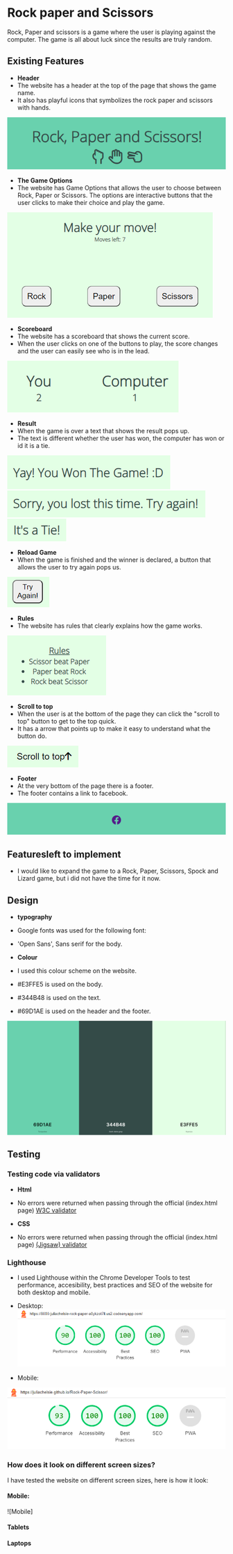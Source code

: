 # Rock paper and Scissors

Rock, Paper and scissors is a game where the user is playing against the computer. The game is all about luck since the results are truly random.

## Existing Features

- __Header__
- The website has a header at the top of the page that shows the game name.
- It also has playful icons that symbolizes the rock paper and scissors with hands.
  
![Header](https://github.com/juliachelsie/Rock-Paper-Scissor/blob/main/media/header.PNG)

- __The Game Options__
- The website has Game Options that allows the user to choose between Rock, Paper or Scissors. The options are interactive buttons that the user clicks to make their choice and play the game.
  
![GameOptions](https://github.com/juliachelsie/Rock-Paper-Scissor/blob/main/media/makeMove.PNG)

- __Scoreboard__
- The website has a scoreboard that shows the current score.
- When the user clicks on one of the buttons to play, the score changes and the user can easily see who is in the lead.

![Scoreboard](https://github.com/juliachelsie/Rock-Paper-Scissor/blob/main/media/scoreboard.PNG)

- __Result__
- When the game is over a text that shows the result pops up.
- The text is different whether the user has won, the computer has won or id it is a tie.

![Result](https://github.com/juliachelsie/Rock-Paper-Scissor/blob/main/media/result.PNG)
![Result](https://github.com/juliachelsie/Rock-Paper-Scissor/blob/main/media/computerwon.PNG)
![Result](https://github.com/juliachelsie/Rock-Paper-Scissor/blob/main/media/itsatie.PNG)

- __Reload Game__
- When the game is finished and the winner is declared, a button that allows the user to try again pops us.

![Reload](https://github.com/juliachelsie/Rock-Paper-Scissor/blob/main/media/reload.PNG)

- __Rules__
- The website has rules that clearly explains how the game works.
  
![Rules](https://github.com/juliachelsie/Rock-Paper-Scissor/blob/main/media/rules.PNG)

- __Scroll to top__
- When the user is at the bottom of the page they can click the "scroll to top" button to get to the top quick.
- It has a arrow that points up to make it easy to understand what the button do.
  
![ScrollToTop](https://github.com/juliachelsie/Rock-Paper-Scissor/blob/main/media/scroll.PNG)

- __Footer__
- At the very bottom of the page there is a footer.
- The footer contains a link to facebook.
  
![Footer](https://github.com/juliachelsie/Rock-Paper-Scissor/blob/main/media/footer.PNG)

## Featuresleft to implement
- I would like to expand the game to a Rock, Paper, Scissors, Spock and Lizard game, but i did not have the time for it now.

## Design

- __typography__
- Google fonts was used for the following font:
- 'Open Sans', Sans serif for the body.

- __Colour__
- I used this colour scheme on the website.
- #E3FFE5 is used on the body.
- #344B48 is used on the text.
- #69D1AE is used on the header and the footer.

![Colour](https://github.com/juliachelsie/Rock-Paper-Scissor/blob/main/media/palett.PNG)

## Testing

### Testing code via validators

- __Html__
- No errors were returned when passing through the official (index.html page) [W3C validator](https://validator.w3.org/nu/?doc=https%3A%2F%2F8000-juliachelsie-rock-paper-a0ykzot7ll.us2.codeanyapp.com%2F#textarea)

- __CSS__
- No errors were returned when passing through the official (index.html page) [(Jigsaw) validator](https://jigsaw.w3.org/css-validator/validator?uri=https%3A%2F%2Fjuliachelsie-rock-paper-a0ykzot7ll.us2.codeanyapp.com%2F%23%2Fworkspaces%2FRock-Paper-Scissor&profile=css3svg&usermedium=all&warning=1&vextwarning=&lang=sv)

### Lighthouse

- I used Lighthouse within the Chrome Developer Tools to test performance, accesibility, best practices and SEO of the website for both desktop and mobile.
- Desktop:
![Desktop](https://github.com/juliachelsie/Rock-Paper-Scissor/blob/main/media/lighthouseDesktop.PNG)

- Mobile:
  
![Mobile](https://github.com/juliachelsie/Rock-Paper-Scissor/blob/main/media/lighthouse%20mobile.PNG)

### How does it look on different screen sizes?
I have tested the website on different screen sizes, here is how it look:

#### Mobile:

![Mobile]

#### Tablets

#### Laptops
